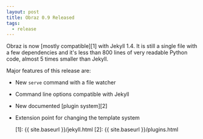 ```yaml
---
layout: post
title: Obraz 0.9 Released
tags:
  - release
---
```


Obraz is now [mostly compatible][1] with Jekyll 1.4. It is still a single file
with a few dependencies and it's less than 800 lines of very readable Python
code, almost 5 times smaller than Jekyll.

Major features of this release are:

* New `serve` command with a file watcher
* Command line options compatible with Jekyll
* New documented [plugin system][2]
* Extension point for changing the template system

  [1]: {{ site.baseurl }}/jekyll.html
  [2]: {{ site.baseurl }}/plugins.html
